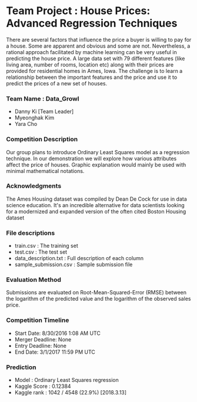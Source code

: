 # Team Project : House Prices: Advanced Regression Techniques
There are several factors that influence the price a buyer is willing to pay for a house. Some are apparent and obvious and some are not. Nevertheless, a rational approach facilitated by machine learning can be very useful in predicting the house price. A large data set with 79 different features (like living area, number of rooms, location etc) along with their prices are provided for residential homes in Ames, Iowa. The challenge is to learn a relationship between the important features and the price and use it to predict the prices of a new set of houses. 

### Team Name : Data_Growl
- Danny Ki [Team Leader]
- Myeonghak Kim
- Yara Cho 

### Competition Description
Our group plans to introduce Ordinary Least Squares model as a regression technique. In our demonstration we will explore how various attributes affect the price of houses. Graphic explanation would mainly be used with minimal mathematical notations.

### Acknowledgments
The Ames Housing dataset was compiled by Dean De Cock for use in data science education. It's an incredible alternative for data scientists looking for a modernized and expanded version of the often cited Boston Housing dataset

### File descriptions
- train.csv : The training set
- test.csv : The test set
- data_description.txt : Full description of each column
- sample_submission.csv : Sample submission file

### Evaluation Method
Submissions are evaluated on Root-Mean-Squared-Error (RMSE) between the logarithm of the predicted value and the logarithm of the observed sales price. 

### Competition Timeline
- Start Date: 8/30/2016 1:08 AM UTC
- Merger Deadline: None
- Entry Deadline: None
- End Date: 3/1/2017 11:59 PM UTC

### Prediction
- Model : Ordinary Least Squares regression
- Kaggle Score : 0.12384
- Kaggle rank : 1042 / 4548 (22.9%) [2018.3.13]
